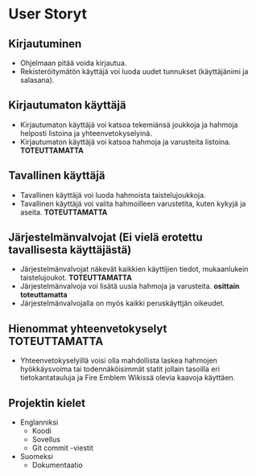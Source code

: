 # User Storyt

## Kirjautuminen
* Ohjelmaan pitää voida kirjautua.
* Rekisteröitymätön käyttäjä voi luoda uudet tunnukset (käyttäjänimi ja salasana).

## Kirjautumaton käyttäjä
* Kirjautumaton käyttäjä voi katsoa tekemiänsä joukkoja ja hahmoja helposti listoina ja yhteenvetokyselyinä.
* Kirjautumaton käyttäjä voi katsoa hahmoja ja varusteita listoina. **TOTEUTTAMATTA**

## Tavallinen käyttäjä
* Tavallinen käyttäjä voi luoda hahmoista taistelujoukkoja.
* Tavallinen käyttäjä voi valita hahmoilleen varustetita, kuten kykyjä ja aseita. **TOTEUTTAMATTA**

## Järjestelmänvalvojat  **(Ei vielä erotettu tavallisesta käyttäjästä)**
* Järjestelmänvalvojat näkevät kaikkien käyttijien tiedot, mukaanlukein taistelujoukot. **TOTEUTTAMATTA**
* Järjestelmänvalvoja voi lisätä uusia hahmoja ja varusteita. **osittain toteuttamatta**
* Järjestelmänvalvojalla on myös kaikki peruskäyttjän oikeudet.

## Hienommat yhteenvetokyselyt **TOTEUTTAMATTA**
* Yhteenvetokyselyillä voisi olla mahdollista laskea hahmojen hyökkäysvoima tai todennäköisimmät statit jollain tasoilla eri tietokantatauluja ja Fire Emblem Wikissä olevia kaavoja käyttäen.

## Projektin kielet
* Englanniksi
  * Koodi
  * Sovellus
  * Git commit -viestit
* Suomeksi
  * Dokumentaatio